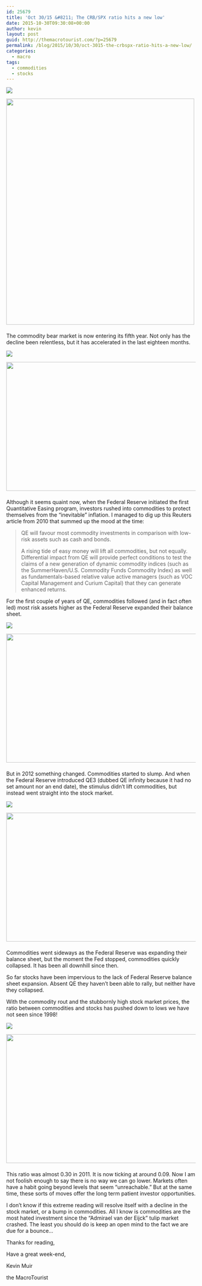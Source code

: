 ```yaml
---
id: 25679
title: 'Oct 30/15 &#8211; The CRB/SPX ratio hits a new low'
date: 2015-10-30T09:30:08+00:00
author: kevin
layout: post
guid: http://themacrotourist.com/?p=25679
permalink: /blog/2015/10/30/oct-3015-the-crbspx-ratio-hits-a-new-low/
categories:
  - macro
tags:
  - commodities
  - stocks
---
```


  <img src="http://themacrotourist.com/pictures/CommodityOct3015.png"><img class="size-full wp-image-14271" style="padding-top: 1.0em;padding-bottom: 0.5em;" style="margin:30px auto;display:block;" src="http://themacrotourist.com/pictures/CommodityOct3015.png" width="500" height="600">

The commodity bear market is now entering its fifth year. Not only has the decline been relentless, but it has accelerated in the last eighteen months.


  <img src="http://themacrotourist.com/pictures/CRBOct3015.png"><img class="size-full wp-image-14271" style="padding-top: 1.0em;padding-bottom: 0.5em;" style="margin:30px auto;display:block;" src="http://themacrotourist.com/pictures/CRBOct3015.png" width="600" height="342">

Although it seems quaint now, when the Federal Reserve initiated the first Quantitative Easing program, investors rushed into commodities to protect themselves from the &#8220;inevitable&#8221; inflation. I managed to dig up this Reuters article from 2010 that summed up the mood at the time:

> QE will favour most commodity investments in comparison with low-risk assets such as cash and bonds. 
> 
> A rising tide of easy money will lift all commodities, but not equally. Differential impact from QE will provide perfect conditions to test the claims of a new generation of dynamic commodity indices (such as the SummerHaven/U.S. Commodity Funds Commodity Index) as well as fundamentals-based relative value active managers (such as VOC Capital Management and Curium Capital) that they can generate enhanced returns.

For the first couple of years of QE, commodities followed (and in fact often led) most risk assets higher as the Federal Reserve expanded their balance sheet.


  <img src="http://themacrotourist.com/pictures/CRYTwoOct3015.png"><img class="size-full wp-image-14271" style="padding-top: 1.0em;padding-bottom: 0.5em;" style="margin:30px auto;display:block;" src="http://themacrotourist.com/pictures/CRYTwoOct3015.png" width="600" height="342">

But in 2012 something changed. Commodities started to slump. And when the Federal Reserve introduced QE3 (dubbed QE infinity because it had no set amount nor an end date), the stimulus didn&#8217;t lift commodities, but instead went straight into the stock market.


  <img src="http://themacrotourist.com/pictures/CRYThreeOct3015.png"><img class="size-full wp-image-14271" style="padding-top: 1.0em;padding-bottom: 0.5em;" style="margin:30px auto;display:block;" src="http://themacrotourist.com/pictures/CRYThreeOct3015.png" width="600" height="342">

Commodities went sideways as the Federal Reserve was expanding their balance sheet, but the moment the Fed stopped, commodities quickly collapsed. It has been all downhill since then.

So far stocks have been impervious to the lack of Federal Reserve balance sheet expansion. Absent QE they haven&#8217;t been able to rally, but neither have they collapsed.

With the commodity rout and the stubbornly high stock market prices, the ratio between commodities and stocks has pushed down to lows we have not seen since 1998!


  <img src="http://themacrotourist.com/pictures/CRBSPYOct3015.png"><img class="size-full wp-image-14271" style="padding-top: 1.0em;padding-bottom: 0.5em;" style="margin:30px auto;display:block;" src="http://themacrotourist.com/pictures/CRBSPYOct3015.png" width="600" height="342">

This ratio was almost 0.30 in 2011. It is now ticking at around 0.09. Now I am not foolish enough to say there is no way we can go lower. Markets often have a habit going beyond levels that seem &#8220;unreachable.&#8221; But at the same time, these sorts of moves offer the long term patient investor opportunities. 

I don&#8217;t know if this extreme reading will resolve itself with a decline in the stock market, or a bump in commodities. All I know is commodities are the most hated investment since the &#8220;Admirael van der Eijck&#8221; tulip market crashed. The least you should do is keep an open mind to the fact we are due for a bounce&#8230;

Thanks for reading,
  
Have a great week-end,
  
Kevin Muir
  
the MacroTourist